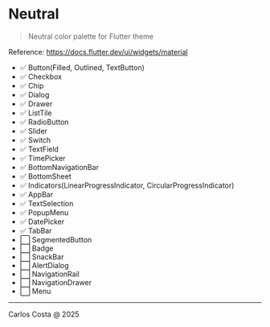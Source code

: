 # Neutral

> Neutral color palette for Flutter theme

Reference: https://docs.flutter.dev/ui/widgets/material

- ✅ Button(Filled, Outlined, TextButton)
- ✅ Checkbox
- ✅ Chip
- ✅ Dialog
- ✅ Drawer
- ✅ ListTile
- ✅ RadioButton
- ✅ Slider
- ✅ Switch
- ✅ TextField
- ✅ TimePicker
- ✅ BottomNavigationBar
- ✅ BottomSheet
- ✅ Indicators(LinearProgressIndicator, CircularProgressIndicator)
- ✅ AppBar
- ✅ TextSelection
- ✅ PopupMenu
- ✅ DatePicker
- ✅ TabBar
- ⬜ SegmentedButton
- ⬜ Badge
- ⬜ SnackBar
- ⬜ AlertDialog
- ⬜ NavigationRail
- ⬜ NavigationDrawer
- ⬜ Menu

---

Carlos Costa @ 2025